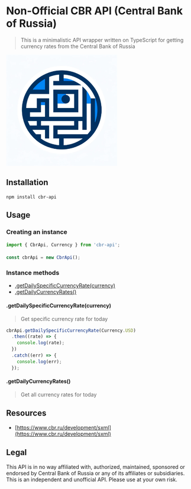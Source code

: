 # Non-Official CBR API (Central Bank of Russia)

> This is a minimalistic API wrapper written on TypeScript for getting currency rates from the Central Bank of Russia

<img src="images/logo.png" width="300" height="300">

## Installation

```shell
npm install cbr-api
```

## Usage

### Creating an instance

```typescript
import { CbrApi, Currency } from 'cbr-api';

const cbrApi = new CbrApi();
```

### Instance methods

* [.getDailySpecificCurrencyRate(currency)](#getdailyspecificcurrencyratecurrency)
* [.getDailyCurrencyRates()](#getdailycurrencyrates)

#### .getDailySpecificCurrencyRate(currency)
> Get specific currency rate for today

```typescript
cbrApi.getDailySpecificCurrencyRate(Currency.USD)
  .then((rate) => {
    console.log(rate);
  })
  .catch((err) => {
    console.log(err);
  });
```

#### .getDailyCurrencyRates()
> Get all currency rates for today

## Resources

* [https://www.cbr.ru/development/sxml](https://www.cbr.ru/development/sxml)

## Legal
This API is in no way affiliated with, authorized, maintained, sponsored or endorsed by Central Bank of Russia or any of its affiliates or subsidiaries. 
This is an independent and unofficial API. Please use at your own risk.